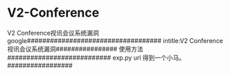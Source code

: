 # V2-Conference

V2 Conference视讯会议系统漏洞
google###################################
intitle:V2 Conference视讯会议系统漏洞################
使用方法###########################
exp.py url  得到一个小马。#################
